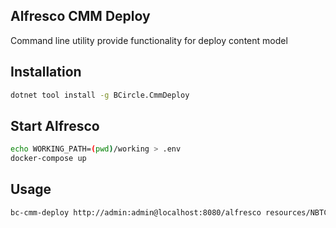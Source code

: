## Alfresco CMM Deploy

Command line utility provide functionality for deploy content model

## Installation

```bash
dotnet tool install -g BCircle.CmmDeploy
```

## Start Alfresco

```bash
echo WORKING_PATH=(pwd)/working > .env
docker-compose up
```

## Usage

```bash
bc-cmm-deploy http://admin:admin@localhost:8080/alfresco resources/NBTCcrm.zip
```